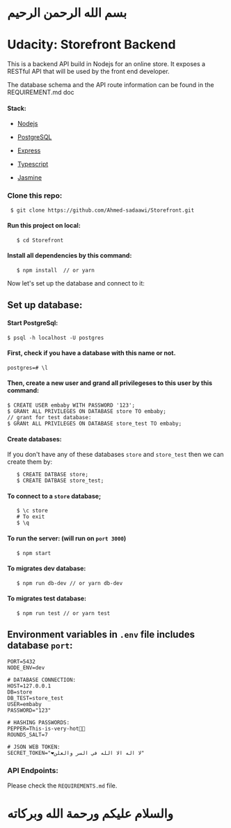 # بسم الله الرحمن الرحيم

# Udacity: Storefront Backend

This is a backend API build in Nodejs for an online store. It exposes a RESTful API that will be used by the front end developer.

The database schema and the API route information can be found in the REQUIREMENT.md doc

#### Stack:

- [Nodejs]()

- [PostgreSQL]()

- [Express]()

- [Typescript]()

- [Jasmine]()

### Clone this repo:
```
 $ git clone https://github.com/Ahmed-sadaawi/Storefront.git
```

#### Run this project on local:
```
   $ cd Storefront
``` 

#### Install all dependencies by this command:
```
   $ npm install  // or yarn 
``` 

Now let's set up the database and connect to it:
## Set up database:

#### Start PostgreSql:
```
$ psql -h localhost -U postgres 
```

#### **First**, check if you have a database with this name or not.
```
postgres=# \l
```
#### **Then**, create a new user and grand all privilegeses to this user by this command:
```
$ CREATE USER embaby WITH PASSWORD '123';
$ GRANt ALL PRIVILEGES ON DATABASE store TO embaby;
// grant for test database:
$ GRANt ALL PRIVILEGES ON DATABASE store_test TO embaby;

```
#### Create databases:
If you don't have any of these databases `store` and `store_test` then we can create them by:
```
   $ CREATE DATBASE store; 
   $ CREATE DATBASE store_test;
```

#### To connect to a `store` database;
```
   $ \c store
   # To exit
   $ \q
```

#### To run the server:  (will run on `port 3000`)
```
   $ npm start
``` 

#### To migrates dev database:
```
   $ npm run db-dev // or yarn db-dev
```
#### To migrates test database:
```
   $ npm run test // or yarn test
```

## Environment variables in `.env` file includes database `port`:
```
PORT=5432
NODE_ENV=dev

# DATABASE CONNECTION:
HOST=127.0.0.1
DB=store
DB_TEST=store_test
USER=embaby
PASSWORD="123"

# HASHING PASSWORDS:
PEPPER=This-is-very-hot🍕🙂
ROUNDS_SALT=7

# JSON WEB TOKEN:
SECRET_TOKEN="❤️لا اله الا الله في السر والعلن"
```

### API Endpoints:
Please check the `REQUIREMENTS.md` file.

# والسلام عليكم ورحمة الله وبركاته